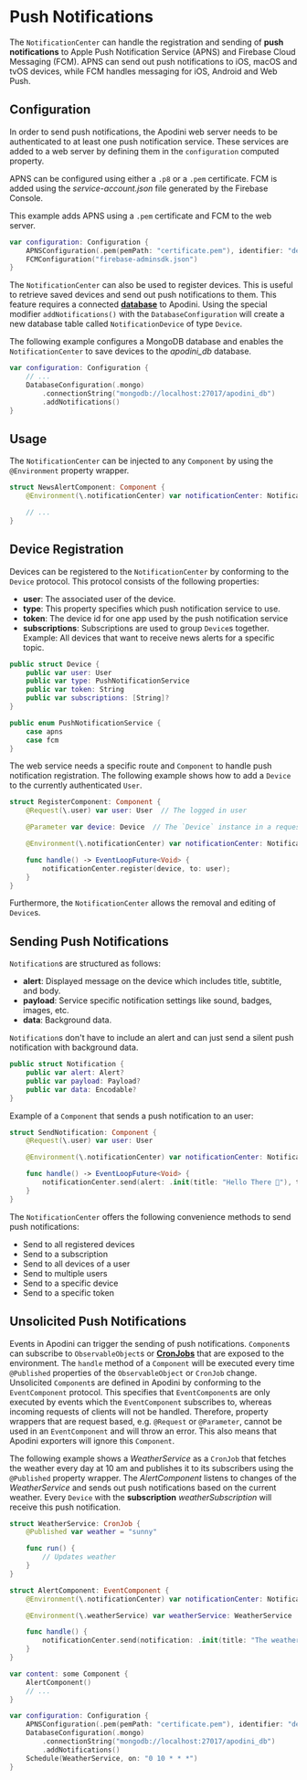 # Push Notifications

The `NotificationCenter` can handle the registration and sending of **push notifications** to Apple Push Notification Service (APNS) and Firebase Cloud Messaging (FCM). APNS can send out push notifications to iOS, macOS and tvOS devices, while FCM handles messaging for iOS, Android and Web Push.

## Configuration

In order to send push notifications, the Apodini web server needs to be authenticated to at least one push notification service. These services are added to a web server by defining them in the `configuration` computed property.

APNS can be configured using either a `.p8` or a `.pem` certificate. FCM is added using the _service-account.json_ file generated by the Firebase Console.

This example adds APNS using a `.pem` certificate and FCM to the web server.

```swift
var configuration: Configuration {
    APNSConfiguration(.pem(pemPath: "certificate.pem"), identifier: "de.tum.in.ase.Example", environment: .sandbox)
    FCMConfiguration("firebase-adminsdk.json")
}
```

The `NotificationCenter` can also be used to register devices. This is useful to retrieve saved devices and send out push notifications to them. This feature requires a connected **[database](./Database.md)** to Apodini. Using the special modifier `addNotifications()` with the `DatabaseConfiguration` will create a new database table called `NotificationDevice` of type `Device`.

The following example configures a MongoDB database and enables the `NotificationCenter` to save devices to the _apodini_db_ database.

```swift
var configuration: Configuration {
    // ...
    DatabaseConfiguration(.mongo)
        .connectionString("mongodb://localhost:27017/apodini_db")
        .addNotifications()
}
```

## Usage

The `NotificationCenter` can be injected to any `Component` by using the `@Environment` property wrapper.

```swift
struct NewsAlertComponent: Component {
    @Environment(\.notificationCenter) var notificationCenter: NotificationCener

    // ...
}
```

## Device Registration

Devices can be registered to the `NotificationCenter` by conforming to the `Device` protocol. This protocol consists of the following properties:

- **user**: The associated user of the device.
- **type**: This property specifies which push notification service to use.
- **token**: The device id for one app used by the push notification service
- **subscriptions**: Subscriptions are used to group `Device`s together. Example: All devices that want to receive news alerts for a specific topic.

```swift
public struct Device {
    public var user: User
    public var type: PushNotificationService
    public var token: String
    public var subscriptions: [String]?
}

public enum PushNotificationService {
    case apns
    case fcm
}
```

The web service needs a specific route and `Component` to handle push notification registration. The following example shows how to add a `Device` to the currently authenticated `User`.

```swift
struct RegisterComponent: Component {
    @Request(\.user) var user: User  // The logged in user

    @Parameter var device: Device  // The `Device` instance in a request body

    @Environment(\.notificationCenter) var notificationCenter: NotificationCener

    func handle() -> EventLoopFuture<Void> {
        notificationCenter.register(device, to: user);
    }
}
```

Furthermore, the `NotificationCenter` allows the removal and editing of `Device`s.

## Sending Push Notifications

`Notification`s are structured as follows:

- **alert**: Displayed message on the device which includes title, subtitle, and body.
- **payload**: Service specific notification settings like sound, badges, images, etc.
- **data**: Background data.

`Notification`s don't have to include an alert and can just send a silent push notification with background data.

```swift
public struct Notification {
    public var alert: Alert?
    public var payload: Payload?
    public var data: Encodable?
}
```

Example of a `Component` that sends a push notification to an user:

```swift
struct SendNotification: Component {
    @Request(\.user) var user: User

    @Environment(\.notificationCenter) var notificationCenter: NotificationCener

    func handle() -> EventLoopFuture<Void> {
        notificationCenter.send(alert: .init(title: "Hello There 👋"), to: user)
    }
}
```

The `NotificationCenter` offers the following convenience methods to send push notifications:

- Send to all registered devices
- Send to a subscription
- Send to all devices of a user
- Send to multiple users
- Send to a specific device
- Send to a specific token

## Unsolicited Push Notifications

Events in Apodini can trigger the sending of push notifications. `Component`s can subscribe to `ObservableObject`s or **[CronJobs](./CronJob.md)** that are exposed to the environment. The `handle` method of a `Component` will be executed every time `@Published` properties of the `ObservableObject` or `CronJob` change. Unsolicited `Component`s are defined in Apodini by conforming to the `EventComponent` protocol. This specifies that `EventComponent`s are only executed by events which the `EventComponent` subscribes to, whereas incoming requests of clients will not be handled. Therefore, property wrappers that are request based, e.g. `@Request` or `@Parameter`, cannot be used in an `EventComponent` and will throw an error. This also means that Apodini exporters will ignore this `Component`.

The following example shows a _WeatherService_ as a `CronJob` that fetches the weather every day at 10 am and publishes it to its subscribers using the `@Published` property wrapper. The _AlertComponent_ listens to changes of the _WeatherService_ and sends out push notifications based on the current weather. Every `Device` with the **subscription** _weatherSubscription_ will receive this push notification.

```swift
struct WeatherService: CronJob {
    @Published var weather = "sunny"

    func run() {
        // Updates weather
    }
}

struct AlertComponent: EventComponent {
    @Environment(\.notificationCenter) var notificationCenter: NotificationCener

    @Environment(\.weatherService) var weatherService: WeatherService

    func handle() {
        notificationCenter.send(notification: .init(title: "The weather today will be \($weatherService.weather)"), to: "weatherSubscription")
    }
}

var content: some Component {
    AlertComponent()
    // ...
}

var configuration: Configuration {
    APNSConfiguration(.pem(pemPath: "certificate.pem"), identifier: "de.tum.in.ase.Example", environment: .sandbox)
    DatabaseConfiguration(.mongo)
        .connectionString("mongodb://localhost:27017/apodini_db")
        .addNotifications()
    Schedule(WeatherService, on: "0 10 * * *")
}
```
